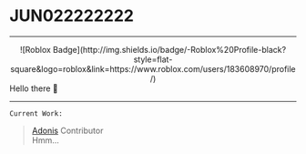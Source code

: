 # JUN022222222
-------------
<div align=center>
![Roblox Badge](http://img.shields.io/badge/-Roblox%20Profile-black?style=flat-square&logo=roblox&link=https://www.roblox.com/users/183608970/profile/)
</div>
Hello there 👀



--------------
`Current Work:`
> [Adonis](https://github.com/Sceleratis/Adonis) Contributor\
> Hmm...
